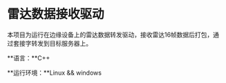 # 雷达数据接收驱动

本项目为运行在边缘设备上的雷达数据转发驱动，接收雷达16帧数据后打包，通过套接字转发到目标服务器上。



**语言：**C++

**运行环境：**Linux && windows

